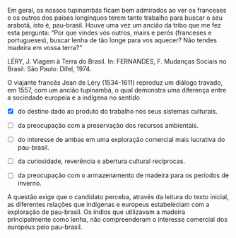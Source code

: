 

Em geral, os nossos tupinambás ficam bem admirados ao ver os franceses e os outros dos países longínquos terem tanto trabalho para buscar o seu arabotã, isto é, pau-brasil. Houve uma vez um ancião da tribo que me fez esta pergunta: “Por que vindes vós outros, mairs e perós (franceses e portugueses), buscar lenha de tão longe para vos aquecer? Não tendes madeira em vossa terra?”

LÉRY, J. Viagem à Terra do Brasil. In: FERNANDES, F. Mudanças Sociais no Brasil. São Paulo: Difel, 1974.

O viajante francês Jean de Léry (1534-1611) reproduz um diálogo travado, em 1557, com um ancião tupinambá, o qual demonstra uma diferença entre a sociedade europeia e a indígena no sentido



- [x] do destino dado ao produto do trabalho nos seus sistemas culturais.
- [ ] da preocupação com a preservação dos recursos ambientais.
- [ ] do interesse de ambas em uma exploração comercial mais lucrativa do pau-brasil.
- [ ] da curiosidade, reverência e abertura cultural recíprocas.
- [ ] da preocupação com o armazenamento de madeira para os períodos de inverno.


A questão exige que o candidato perceba, através da leitura do texto inicial, as diferentes relações que indígenas e europeus estabeleciam com a exploração de pau-brasil. Os índios que utilizavam a madeira principalmente como lenha, não compreenderam o interesse comercial dos europeus pelo pau-brasil.

        